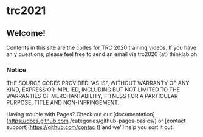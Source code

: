 # trc2021
## Welcome!

Contents in this site are the codes for TRC 2020 training videos. If you have an                                                                                        y questions, please feel free to send an email via trc2020 (at) thinklab.ph

### Notice

THE SOURCE CODES PROVIDED "AS IS", WITHOUT WARRANTY OF ANY KIND, EXPRESS OR IMPL                                                                                        IED, INCLUDING BUT NOT LIMITED TO THE WARRANTIES OF MERCHANTABILITY, FITNESS FOR                                                                                         A PARTICULAR PURPOSE, TITLE AND NON-INFRINGEMENT.

Having trouble with Pages? Check out our [documentation](https://docs.github.com                                                                                        /categories/github-pages-basics/) or [contact support](https://github.com/contac                                                                                        t) and we’ll help you sort it out.
